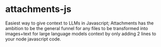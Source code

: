 # attachments-js
Easiest way to give context to LLMs in Javascript; Attachments has the ambition to be the general funnel for any files to be transformed into images+text for large language models context by only adding 2 lines to your node javascript code.
